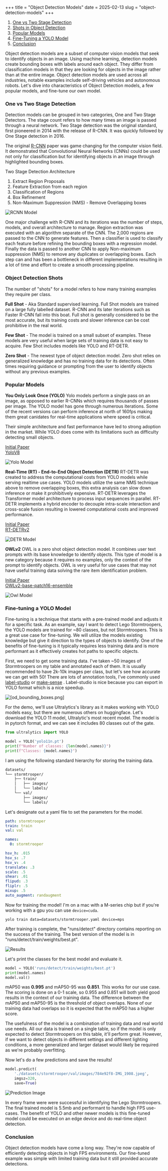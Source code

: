 +++
title = "Object Detection Models"
date = 2025-02-13
slug = "object-detection-models"
+++

1. [One vs Two Stage Detection](#one-vs-two-stage-detection)
2. [Shots in Object Detection](#shots-in-object-detection)
3. [Popular Models](#popular-models)
4. [Fine-Tuning a YOLO Model](#fine-tuning-a-yolo-model)
5. [Conclusion](#conclusion)

Object detection models are a subset of computer vision models that seek to identify objects in an image. Using machine learning, detection models create bounding boxes with labels around each object. They differ from classification models in that they are looking for objects in the image rather than at the entire image. Object detection models are used across all industries, notable examples include self-driving vehicles and autonomous robots. Let's dive into characteristics of Object Detection models, a few popular models, and fine-tune our own model.

### One vs Two Stage Detection

Detection models can be grouped in two categories, One and Two Stage Detectors. The stage count refers to how many times an image is passed through a neural network. Two Stage detection was the original standard, first pioneered in 2014 with the release of R-CNN. It was quickly followed by One Stage detection in 2016. 

The original [R-CNN](https://arxiv.org/abs/1311.2524v5) paper was game changing for the computer vision field. It demonstrated that Convolutional Neural Networks (CNNs) could be used not only for classification but for identifying objects in an image through highlighted bounding boxes. 

Two Stage Detection Architecture

1. Extract Region Proposals
2. Feature Extraction from each region
3. Classification of Regions
4. Box Refinement
5. Non-Maximum Suppression (NMS) - Remove Overlapping boxes

![RCNN Model](/assets/od_rcnn.png)


One major challenge with R-CNN and its iterations was the number of steps, models, and overall architecture to manage. Region extraction was executed with an algorithm separate of the CNN. The 2,000 regions are passed to the CNN to generate features. Then a classifier is used to classify each feature before refining the bounding boxes with a regression model. Finally the data is passed to another CNN to apply Non-maximum suppression (NMS) to remove any duplicates or overlapping boxes. Each step can and has been a bottleneck in different implementations resulting in a lot of time and effort to create a smooth processing pipeline.

### Object Detection Shots
The number of "shots" for a model refers to how many training examples they require per class.

**Full Shot** - Aka Standard supervised learning. Full Shot models are trained on a large fully labelled dataset. R-CNN and its later iterations such as Faster R-CNN fall into this boat. Full shot is generally considered to be the most accurate, but its training costs and slower inference can be cost prohibitive in the real world. 

**Few Shot** - The model is trained on a small subset of examples. These models are very useful when large sets of training data is not easy to acquire. Few Shot includes models like YOLO and RT-DETR. 

**Zero Shot** - The newest type of object detection model. Zero shot relies on generalized knowledge and has no training data for its detections. Often times requiring guidance or prompting from the user to identify objects without any previous examples.

### Popular Models

**You Only Look Once (YOLO)** 
Yolo models perform a single pass on an image, as opposed to earlier R-CNNs which requires thousands of passes per image. The YOLO model has gone through numerous iterations. Some of the recent versions can perform inference at north of 160fps making them great canidates for real-time applications where speed is critical.

Their simple architecture and fast performance have led to strong adoption in the market. While YOLO does come with its limitations such as difficulty detecting small objects.

[Initial Paper](https://arxiv.org/abs/2106.00666)\
[YoloV8](https://huggingface.co/Ultralytics/YOLOv8)

![Yolo Model](/assets/od_yolo.png)


**Real-Time (RT) - End-to-End Object Detection (DETR)**
RT-DETR was created to address the computational costs from YOLO models while serving realtime use cases. YOLO models utilize the same NMS technique above to remove overlapping boxes, this extra analysis can slow down inference or make it prohibitively expensive. RT-DETR leverages the Transformer model architecture to process input sequences in parallel. RT-DETR implements a hybrid encoder to decouple intra-scale interaction and  cross-scale fusion resulting in lowered computational costs and improved performance.

[Initial Paper](https://arxiv.org/abs/2304.08069)\
[RT-DETRv2](https://huggingface.co/PekingU/rtdetr_v2_r101vd)

![DETR Model](/assets/od_detr.png)

**OWLv2**
OWL is a zero shot object detection model. It combines user text prompts with its base knowledge to identify objects. This type of model is a new category because it requires no examples, only the context of the prompt to identify objects. OWL is very useful for use cases that may not have useful training data solving the rare item identification problem.

[Initial Paper](https://arxiv.org/abs/2306.09683)\
[OWLv2-base-patch16-ensemble](https://huggingface.co/google/owlv2-base-patch16-ensemble)

![Owl Model](/assets/od_owl.png)


### Fine-tuning a YOLO Model

Fine-tuning is a technique that starts with a pre-trained model and adjusts it for a specific task. As an example, say I want to detect Lego Stormtroopers, the YOLO models are trained for ~80 classes, but not Stormtroopers. This is a great use case for fine-tuning. We will utilize the models existing knowledge but give it direction to the types of objects to identify. One of the benefits of fine-tuning is it typically requires less training data and is more performant as it effectively creates hot paths to specific objects. 

First, we need to get some training data. I've taken ~50 images of Stormtroopers on my table and annotated each of them. It is usually recommended to have 2k-10k images per class, but let's see how accurate we can get with 50! There are lots of annotation tools, I've commonly used [label-studio](https://github.com/HumanSignal/label-studio) or [make-sense](https://github.com/SkalskiP/make-sense) . Label-studio is nice because you can export in YOLO format which is a nice speedup. 

![[od_bounding_boxes.png]](/assets/od_bounding_boxes.png)

For the demo, we'll use Ultralytics's library as it makes working with YOLO models easy, but there are numerous others on huggingface. Let's download the YOLO 11 model, Ultralytic's most recent model. The model is in pytorch format, and we can see it includes 80 classes out of the gate.

```python
from ultralytics import YOLO

model = YOLO('yolo11n.pt')
print(f"Number of classes: {len(model.names)}")
print(f"Classes: {model.names}")
```

I am using the following standard hierarchy for storing the training data.

```bash
datasets/
└── stormtrooper/
    ├── train/
    │   ├── images/
    │   └── labels/
    └── val/
        ├── images/
        └── labels/
```

Let's designate out a yaml file to set the parameters for the model. 
```yaml
path: stormtrooper
train: train
val: val

names:
  0: stormtrooper

hsv_h: .015
hsv_s: .7
hsv_v: .4
translate: .3
scale: .5
shear: .01
flipud: .3
fliplr: .5
mixup: .5
auto_augment: randaugment
```

Now for training the model! I'm on a mac with a M-series chip but if you're working with a gpu you can use `device=cuda`. 
```shell
yolo train data=datasets/stormtrooper.yaml device=mps
```

After training is complete, the "runs/detect" directory contains reporting on the success of the training. The best version of the model is in "runs/detect/train/weights/best.pt". 

![Results](/assets/od_results.png)


Let's print the classes for the best model and evaluate it. 
```python
model = YOLO('runs/detect/train/weights/best.pt')
print(model.names)
model.val()
```

mAP50 was **0.995** and mAP50-95 was **0.851**. This works for our use case. The scoring is done on a 0-1 scale, so 0.955 and 0.851 will both yield good results in the context of our training data. The difference between the mAP50 and mAP50-95 is the threshold of object overlaps. None of our training data had overlaps so it is expected that the mAP50 has a higher score.

The usefulness of the model is a combination of training data and real world use needs. All our data is trained on a single table, so if the model is only expected to detect Stormtroopers on this table, it'll perform great. However, if we want to detect objects in different settings and different lighting conditions, a more generalized and larger dataset would likely be required as we're probably overfitting.

Now let's do a few predictions and save the results! 
```python
model.predict(
	'./datasets/stormtrooper/val/images/784e92f8-IMG_1908.jpeg',
	imgsz=320,
	save=True)
```

![Prediction Image](/assets/od_predict.png)


In every frame were were successful in identifying the Lego Stormtroopers. The final trained model is 5.5mb and performant to handle high FPS use-cases. The benefit of YOLO and other newer models is this fine-tuned model could be executed on an edge device and do real-time object detection.

### Conclusion
Object detection models have come a long way. They're now capable of efficiently detecting objects in high FPS environments. Our fine-tuned example was simple with limited training data but it still provided accurate detections. 
